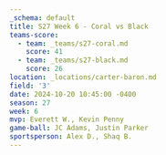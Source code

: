 ```yaml
---
_schema: default
title: S27 Week 6 - Coral vs Black
teams-score:
  - team: _teams/s27-coral.md
    score: 41
  - team: _teams/s27-black.md
    score: 26
location: _locations/carter-baron.md
field: '3'
date: 2024-10-20 10:45:00 -0400
season: 27
week: 6
mvp: Everett W., Kevin Penny
game-ball: JC Adams, Justin Parker
sportsperson: Alex D., Shaq B.
---
```

